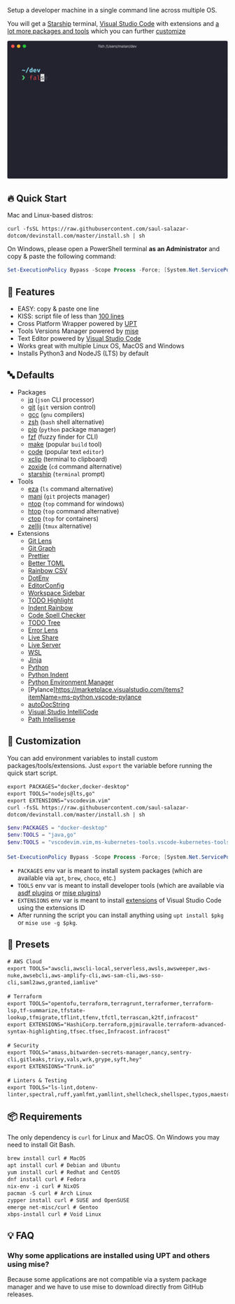Setup a developer machine in a single command line across multiple OS.

You will get a [Starship](https://starship.rs/) terminal, [Visual Studio Code](https://code.visualstudio.com/) with extensions and [a lot more packages and tools](#defaults) which you can further [customize](#customization)

![starship example](https://raw.githubusercontent.com/starship/starship/master/media/demo.gif)

## 🔥 Quick Start

Mac and Linux-based distros:
```shell
curl -fsSL https://raw.githubusercontent.com/saul-salazar-dotcom/devinstall.com/master/install.sh | sh
```

On Windows, please open a PowerShell terminal **as an Administrator** and copy & paste the following command:

```powershell
Set-ExecutionPolicy Bypass -Scope Process -Force; [System.Net.ServicePointManager]::SecurityProtocol = [System.Net.ServicePointManager]::SecurityProtocol -bor 3072; iex ((New-Object System.Net.WebClient).DownloadString('https://raw.githubusercontent.com/saul-salazar-dotcom/devinstall.com/master/install.ps1'))
```

## 🚀 Features
- EASY: copy & paste one line
- KISS: script file of less than [100 lines](https://github.com/saul-salazar-dotcom/devinstall.com)
- Cross Platform Wrapper powered by [UPT](https://github.com/sigoden/upt)
- Tools Versions Manager powered by [mise](https://github.com/jdx/mise)
- Text Editor powered by [Visual Studio Code](https://code.visualstudio.com/)
- Works great with multiple Linux OS, MacOS and Windows
- Installs Python3 and NodeJS (LTS) by default

## 🔤 Defaults

- Packages
    - [jq](https://jqlang.github.io/jq/) (`json` CLI processor)
    - [git](https://git-scm.com/) (`git` version control)
    - [gcc](https://gcc.gnu.org/) (`gnu` compilers)
    - [zsh](https://www.zsh.org/) (`bash` shell alternative)
    - [pip](https://pip.pypa.io/en/stable/) (`python` package manager)
    - [fzf](https://github.com/junegunn/fzf) (fuzzy finder for CLI)
    - [make](https://www.gnu.org/software/make/) (popular `build` tool)
    - [code](https://code.visualstudio.com/) (popular text `editor`)
    - [xclip](https://github.com/astrand/xclip) (terminal to clipboard)
    - [zoxide](https://zoxide.dev/) (`cd` command alternative)
    - [starship](https://starship.rs/) (`terminal` prompt)
- Tools
    - [eza](https://eza.rocks/) (`ls` command alternative)
    - [mani](https://manicli.com/) (`git` projects manager)
    - [ntop](https://github.com/gsass1/NTop) (`top` command for windows)
    - [htop](https://htop.dev/) (`top` command alternative)
    - [ctop](https://ctop.sh/) (`top` for containers)
    - [zellij](https://zellij.dev/) (`tmux` alternative)
- Extensions
    - [Git Lens](https://marketplace.visualstudio.com/items?itemName=eamodio.gitlens)
    - [Git Graph](https://marketplace.visualstudio.com/items?itemName=mhutchie.git-graph)
    - [Prettier](https://marketplace.visualstudio.com/items?itemName=esbenp.prettier-vscode)
    - [Better TOML](https://marketplace.visualstudio.com/items?itemName=bungcip.better-toml)
    - [Rainbow CSV](https://marketplace.visualstudio.com/items?itemName=mechatroner.rainbow-csv)
    - [DotEnv](https://marketplace.visualstudio.com/items?itemName=mikestead.dotenv)
    - [EditorConfig](https://marketplace.visualstudio.com/items?itemName=EditorConfig.EditorConfig)
    - [Workspace Sidebar](https://marketplace.visualstudio.com/items?itemName=sketchbuch.vsc-workspace-sidebar)
    - [TODO Highlight](https://marketplace.visualstudio.com/items?itemName=wayou.vscode-todo-highlight)
    - [Indent Rainbow](https://marketplace.visualstudio.com/items?itemName=oderwat.indent-rainbow)
    - [Code Spell Checker](https://marketplace.visualstudio.com/items?itemName=streetsidesoftware.code-spell-checker)
    - [TODO Tree](https://marketplace.visualstudio.com/items?itemName=Gruntfuggly.todo-tree)
    - [Error Lens](https://marketplace.visualstudio.com/items?itemName=usernamehw.errorlens)
    - [Live Share](https://marketplace.visualstudio.com/items?itemName=MS-vsliveshare.vsliveshare)
    - [Live Server](https://marketplace.visualstudio.com/items?itemName=ritwickdey.LiveServer)
    - [WSL](https://marketplace.visualstudio.com/items?itemName=ms-vscode-remote.remote-wsl)
    - [Jinja](https://marketplace.visualstudio.com/items?itemName=wholroyd.jinja)
    - [Python](https://marketplace.visualstudio.com/items?itemName=ms-python.python)
    - [Python Indent](https://marketplace.visualstudio.com/items?itemName=KevinRose.vsc-python-indent)
    - [Python Environment Manager](https://marketplace.visualstudio.com/items?itemName=donjayamanne.python-environment-manager)
    - [Pylance]https://marketplace.visualstudio.com/items?itemName=ms-python.vscode-pylance
    - [autoDocString](https://marketplace.visualstudio.com/items?itemName=njpwerner.autodocstring)
    - [Visual Studio IntelliCode](https://marketplace.visualstudio.com/items?itemName=VisualStudioExptTeam.vscodeintellicode)
    - [Path Intellisense](https://marketplace.visualstudio.com/items?itemName=christian-kohler.path-intellisense)

## 📝 Customization

You can add environment variables to install custom packages/tools/extensions. Just `export` the variable before running the quick start script.

```shell
export PACKAGES="docker,docker-desktop"
export TOOLS="nodejs@lts,go"
export EXTENSIONS="vscodevim.vim"
curl -fsSL https://raw.githubusercontent.com/saul-salazar-dotcom/devinstall.com/master/install.sh | sh
```

```powershell
$env:PACKAGES = "docker-desktop"
$env:TOOLS = "java,go"
$env:TOOLS = "vscodevim.vim,ms-kubernetes-tools.vscode-kubernetes-tools"

Set-ExecutionPolicy Bypass -Scope Process -Force; [System.Net.ServicePointManager]::SecurityProtocol = [System.Net.ServicePointManager]::SecurityProtocol -bor 3072; iex ((New-Object System.Net.WebClient).DownloadString('https://raw.githubusercontent.com/saul-salazar-dotcom/devinstall.com/master/install.ps1'))
```

- `PACKAGES` env var is meant to install system packages (which are available via `apt`, `brew`, `choco`, etc.)
- `TOOLS` env var is meant to install developer tools (which are available via [asdf plugins](https://github.com/asdf-vm/asdf-plugins?tab=readme-ov-file#plugin-list) or [mise plugins](https://github.com/mise-plugins/registry?tab=readme-ov-file#plugin-list))
- `EXTENSIONS` env var is meant to install [extensions](https://marketplace.visualstudio.com/vscode) of Visual Studio Code using the extensions ID
- After running the script you can install anything using `upt install $pkg` or `mise use -g $pkg`.

## 🎨 Presets

```shell
# AWS Cloud
export TOOLS="awscli,awscli-local,serverless,awsls,awsweeper,aws-nuke,awsebcli,aws-amplify-cli,aws-sam-cli,aws-sso-cli,saml2aws,granted,iamlive"

# Terraform
export TOOLS="opentofu,terraform,terragrunt,terraformer,terraform-lsp,tf-summarize,tfstate-lookup,tfmigrate,tflint,tfenv,tfctl,terrascan,k2tf,infracost"
export EXTENSIONS="HashiCorp.terraform,pjmiravalle.terraform-advanced-syntax-highlighting,tfsec.tfsec,Infracost.infracost"

# Security
export TOOLS="amass,bitwarden-secrets-manager,nancy,sentry-cli,gitleaks,trivy,vals,wrk,grype,syft,hey"
export EXTENSIONS="Trunk.io"

# Linters & Testing
export TOOLS="ls-lint,dotenv-linter,spectral,ruff,yamlfmt,yamllint,shellcheck,shellspec,typos,maestro,goss,hyperfine"
```

## 📦 Requirements

The only dependency is `curl` for Linux and MacOS. On Windows you may need to install Git Bash.

```shell
brew install curl # MacOS
apt install curl # Debian and Ubuntu
yum install curl # Redhat and CentOS
dnf install curl # Fedora
nix-env -i curl # NixOS
pacman -S curl # Arch Linux
zypper install curl # SUSE and OpenSUSE
emerge net-misc/curl # Gentoo
xbps-install curl # Void Linux
```

## 💡 FAQ

### Why some applications are installed using UPT and others using mise?
Because some applications are not compatible via a system package manager and we have to use mise to download directly from GitHub releases.
